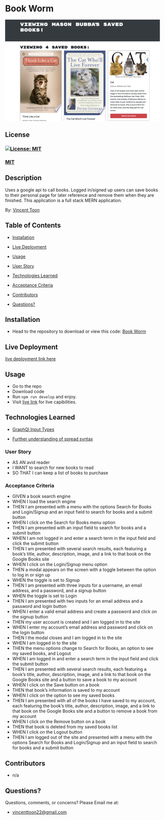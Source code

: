 # Book Worm
![Mason Bubba's Books](./assets/images/book-worm-mason.jpg)

## License
### [![License: MIT](https://img.shields.io/badge/License-MIT-yellow.svg)](https://opensource.org/licenses/MIT)
### [MIT](https://opensource.org/licenses/MIT)

## Description

Uses a google api to call books. Logged in/signed up users can save books to their personal page for later reference and remove them when they are finished. This application is a full stack MERN application.

By: [Vincent Toon](https://github.com/Vincenttoon)

## Table of Contents

* [Installation](#installation)

* [Live Deployment](#live-deployment)

* [Usage](#usage)  

* [User Story](#user-story)

* [Technologies Learned](#technologies-learned)

* [Acceptance Criteria](#acceptance-criteria)

* [Contributors](#contributors)

* [Questions?](#questions)

## Installation

* Head to the repository to download or view this code: [Book Worm](https://github.com/Vincenttoon/book-worm)

## Live Deployment

[live deployment link here](...)

## Usage

- Go to the repo
- Download code
- Run `npm run develop` and enjoy. 
- Visit [live link](#live-deployment) for live capibilities.

## Technologies Learned

- [GraphQl Input Types](https://stackoverflow.com/questions/41743253/whats-the-point-of-input-type-in-graphql)

- [Further understanding of spread syntax](https://developer.mozilla.org/en-US/docs/Web/JavaScript/Reference/Operators/Spread_syntax)

### User Story

- AS AN avid reader
- I WANT to search for new books to read
- SO THAT I can keep a list of books to purchase

### Acceptance Criteria

- GIVEN a book search engine
- WHEN I load the search engine
- THEN I am presented with a menu with the options Search for Books and Login/Signup and an input field to search for books and a submit button
- WHEN I click on the Search for Books menu option
- THEN I am presented with an input field to search for books and a submit button
- WHEN I am not logged in and enter a search term in the input field and click the submit button
- THEN I am presented with several search results, each featuring a book’s title, author, description, image, and a link to that book on the Google Books site
- WHEN I click on the Login/Signup menu option
- THEN a modal appears on the screen with a toggle between the option to log in or sign up
- WHEN the toggle is set to Signup
- THEN I am presented with three inputs for a username, an email address, and a password, and a signup button
- WHEN the toggle is set to Login
- THEN I am presented with two inputs for an email address and a password and login button
- WHEN I enter a valid email address and create a password and click on the signup button
- THEN my user account is created and I am logged in to the site
- WHEN I enter my account’s email address and password and click on the login button
- THEN I the modal closes and I am logged in to the site
- WHEN I am logged in to the site
- THEN the menu options change to Search for Books, an option to see my saved books, and Logout
- WHEN I am logged in and enter a search term in the input field and click the submit button
- THEN I am presented with several search results, each featuring a book’s title, author, description, image, and a link to that book on the Google Books site and a button to save a book to my account
- WHEN I click on the Save button on a book
- THEN that book’s information is saved to my account
- WHEN I click on the option to see my saved books
- THEN I am presented with all of the books I have saved to my account, each featuring the book’s title, author, description, image, and a link to that book on the Google Books site and a button to remove a book from my account
- WHEN I click on the Remove button on a book
- THEN that book is deleted from my saved books list
- WHEN I click on the Logout button
- THEN I am logged out of the site and presented with a menu with the options Search for Books and Login/Signup and an input field to search for books and a submit button

## Contributors

* n/a

## Questions?

Questions, comments, or concerns? Please Email me at:
* vincenttoon22@gmail.com